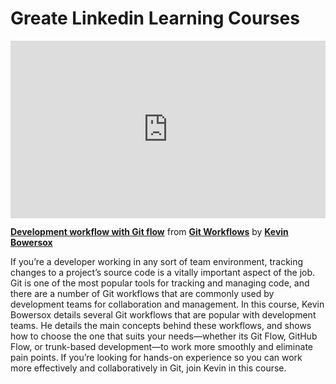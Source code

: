 <h1>Greate Linkedin Learning Courses</h1>
<div style="position:relative;height:0;padding-bottom:56.25%"><iframe width="640" height="360" src="https://www.linkedin.com/learning/embed/git-workflows/development-workflow-with-git-flow?autoplay=false&claim=AQE-iwyg-va5VQAAAZItk1zwSpMRC4Baubc-dNQB2zCw5GzoaEVee46JqLopKgSAy-7CP1TY0rqISKN9M4XGthEmHsAoE_kYcV9qPXbNsBAYE03GKvPbGsEtxHn7q-eZv4GEZnLXO5jaE_gLI-iEB8DQ34_JTgRK-2JLgOW-y859JoWQBvcAPdWmw7kD4uyUA0utcSPK1hr31OEIO8tKJVG2GN_PL4K4amAygsrLqwLLdAzbDK_JOvqkD6FOGjuTBjoYRVFui3RHr93colNCJ6q1qlYxDf8njyg4A7vFsTj1vA_v04lMlQUgj_MeKHwqFLVqOpAdUmcBxdtmW2fws-W9Eu_9xszovqVJJ34TbUvWOTrarN4dPYCRyX91IVcwNhQRAJQ4sF_fg5ZLpvxc1AoiEvouRNveY9BRX3XGChXmPOqJZJhE3d8pm3zY64AsI8UgjnfIxI_UUZM3_82VL5llXjMBRWoOYXM3WDXltyUj1x7sG1WJNWKaB0IxoyV8SDZy8Sgt84oXYyGwppel9YYmvc9UWlStN3BWgq_yuGPayXlAGap2U0B-c9Z-3CJ9u7D7ZNoi4WTk1fjYmnwip_msmX7pUtp874DHK-XZFf4wN0_Gb5w4MDwYjXc1oiKpkeO60-6JACpdlV7jU-o0GzRz2VwVxtnPdAo081OtC5GKY7BrOkfPkVAC4isvtGF7sYxstbMcKLZJk8FQ6mh4gl2ygLrJYc6fY6bnCDOGtGFHg0DNS-zPBfeMOL1qKbySfLrDrHLuGX7a8IKhIIWRSZpWXNEcElSrqI2xD8wCLAFQ4yXNPJTrCSyA9B8Y_IhCI9XS6G1D--20V2yI3Y19htK3Fva8mulmiM85ok9exfwQb2yUFD1-vZibt-ispj2P2Wc2jGuNkez8lzgaEYQyEXBYIWPHWyjOvnUN6Jvgd9dm4gAIjBSq6DwybIIaVs99GVthJqimMCjdODBEtjWXCAp1stHTPCgytejuQw9RX0MtbS4zhZl8dpOg4fG8O5gczbvHKiXwGDpfYSrDl2ZarGtZ8Oa8KgbKeUcsqDfmrkwKpdfPCht5Sr_egPyXD6Z-UOX8_hb7B5-gjoFv3WICpkb6bDHD6K_xBPwMc6T2SeZ-Nzwcj_9G00AbJVEN2yjQ27f77sLy2GSQ1ZW2rB9ky8GqHCC-fBlrbP_DnFO4CGKf7Pt9Z6ClAS9Sk7YT2RJyDLDG5BqJj3Py" mozallowfullscreen="true" webkitallowfullscreen="true" allowfullscreen="true" frameborder="0" style="position:absolute;width:100%;height:100%;left:0"></iframe></div><p><strong><a href="https://www.linkedin.com/learning/git-workflows/development-workflow-with-git-flow?trk=embed_lil">Development workflow with Git flow</a></strong> from <strong><a href="https://www.linkedin.com/learning/git-workflows?trk=embed_lil">Git Workflows</a></strong> by <strong><a href="https://www.linkedin.com/learning/instructors/kevin-bowersox?trk=embed_lil">Kevin Bowersox</a></strong></p>

If you’re a developer working in any sort of team environment, tracking changes to a project’s source code is a vitally important aspect of the job. Git is one of the most popular tools for tracking and managing code, and there are a number of Git workflows that are commonly used by development teams for collaboration and management. In this course, Kevin Bowersox details several Git workflows that are popular with development teams. He details the main concepts behind these workflows, and shows how to choose the one that suits your needs—whether its Git Flow, GitHub Flow, or trunk-based development—to work more smoothly and eliminate pain points. If you’re looking for hands-on experience so you can work more effectively and collaboratively in Git, join Kevin in this course.
